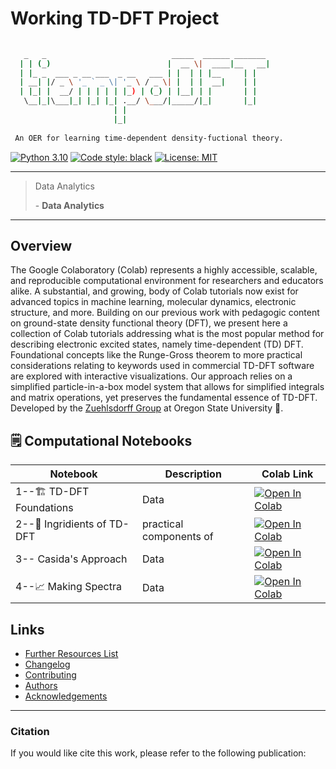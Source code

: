 # Working TD-DFT Project

```bash
 
   _   _                            _____  ______ _______ 
  | | (_)                          |  __ \|  ____|__   __|
  | |_ _  ___ _ __ ___  _ __   ___ | |  | | |__     | |   
  | __| |/ _ \ '_ ` _ \| '_ \ / _ \| |  | |  __|    | |   
  | |_| |  __/ | | | | | |_) | (_) | |__| | |       | |   
   \__|_|\___|_| |_| |_| .__/ \___/|_____/|_|       |_|   
                       | |                                
                       |_|                                
 
 An OER for learning time-dependent density-fuctional theory.
```

[![Python 3.10](https://img.shields.io/badge/python-3.10-blue.svg)](https://www.python.org/)
[![Code style: black](https://img.shields.io/badge/code%20style-black-000000.svg)](https://github.com/psf/black)
[![License: MIT](https://img.shields.io/badge/License-MIT-yellow.svg)](https://opensource.org/licenses/MIT)

---

> Data Analytics
>
> \- **Data Analytics**

---

## Overview
The Google Colaboratory (Colab) represents a highly accessible, scalable, and reproducible computational environment for researchers and educators alike. A substantial, and growing, body of Colab tutorials now exist for advanced topics in machine learning, molecular dynamics, electronic structure, and more. Building on our previous work with pedagogic content on ground-state density functional theory (DFT), we present here a collection of Colab tutorials addressing what is the most popular method for describing electronic excited states, namely time-dependent (TD) DFT. Foundational concepts like the Runge-Gross theorem to more practical considerations relating to keywords used in commercial TD-DFT software are explored with interactive visualizations. Our approach relies on a simplified particle-in-a-box model system that allows for simplified integrals and matrix operations, yet preserves the fundamental essence of TD-DFT. Developed by the [Zuehlsdorff Group](https://timzuehlsdorff.com/) at Oregon State University 🌳.

## 🗒️ Computational Notebooks

| Notebook | Description | Colab Link |
| -------- | ----------- | ---------- |
| 1--🏗️ TD-DFT Foundations  | Data       | [![Open In Colab](https://colab.research.google.com/assets/colab-badge.svg)](https://colab.research.google.com/github/LinusP217/Working_TDDFT/blob/main/notebooks/Notebook1.ipynb)       |
| 2--🍳 Ingridients of TD-DFT | practical components of         | [![Open In Colab](https://colab.research.google.com/assets/colab-badge.svg)](https://colab.research.google.com/github/LinusP217/Working_TDDFT/blob/main/notebooks/Notebook2.ipynb)       |
| 3--  Casida's Approach | Data        | [![Open In Colab](https://colab.research.google.com/assets/colab-badge.svg)](https://colab.research.google.com/github/LinusP217/Working_TDDFT/blob/main/notebooks/Notebook3.ipynb)       |
| 4--📈 Making Spectra     | Data        | [![Open In Colab](https://colab.research.google.com/assets/colab-badge.svg)](https://colab.research.google.com/github/LinusP217/Working_TDDFT/blob/main/notebooks/Notebook4.ipynb)       |

## Links
 - [Further Resources List]()
 - [Changelog]()
 - [Contributing]()
 - [Authors](https://github.com/LinusP217/Working_TDDFT/blob/main/AUTHORS)
 - [Acknowledgements]()

---

### Citation
If you would like cite this work, please refer to the following publication:
>
>
>


